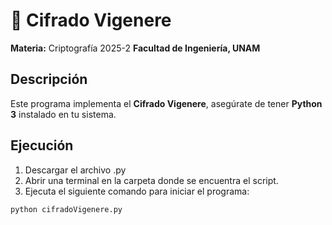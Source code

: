 # 🔐 Cifrado Vigenere  

**Materia:** Criptografía 2025-2 
**Facultad de Ingeniería, UNAM**  

## Descripción  
Este programa implementa el **Cifrado Vigenere**, asegúrate de tener **Python 3** instalado en tu sistema.

## Ejecución  
1. Descargar el archivo .py
2. Abrir una terminal en la carpeta donde se encuentra el script.
3. Ejecuta el siguiente comando para iniciar el programa:
```sh
python cifradoVigenere.py


